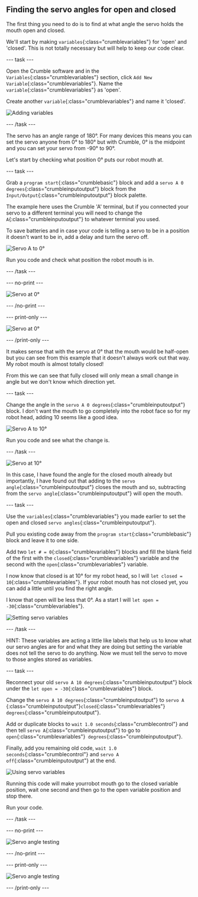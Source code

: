 ## Finding the servo angles for open and closed

The first thing you need to do is to find at what angle the servo holds the mouth open and closed.

We'll start by making `variables`{:class="crumblevariables"} for 'open' and 'closed'. This is not totally necessary but will help to keep our code clear.

--- task ---

Open the Crumble software and in the `Variables`{:class="crumblevariables"} section, click `Add New Variable`{:class="crumblevariables"}. Name the `variable`{:class="crumblevariables"} as 'open'.

Create another `variable`{:class="crumblevariables"} and name it 'closed'.

![Adding variables](images/servoAngles_addingVariables.png)

--- /task ---

The servo has an angle range of 180°. For many devices this means you can set the servo anyone from 0° to 180° but with Crumble, 0° is the midpoint and you can set your servo from -90° to 90°.

Let's start by checking what position 0° puts our robot mouth at.

--- task ---

Grab a `program start`{:class="crumblebasic"} block and add a `servo A 0 degrees`{:class="crumbleinputoutput"} block from the `Input/Output`{:class="crumbleinputoutput"} block palette.

The example here uses the Crumble 'A' terminal, but if you connected your servo to a different terminal you will need to change the `A`{:class="crumbleinputoutput"} to whatever terminal you used.

To save batteries and in case your code is telling a servo to be in a position it doesn't want to be in, add a delay and turn the servo off.

![Servo A to 0°](images/servoAngles_servoTo0Degrees.png)

Run you code and check what position the robot mouth is in.

--- /task ---

--- no-print ---

![Servo at 0°](images/servoAngles_servoAt0Degrees.gif)

--- /no-print ---

--- print-only ---

![Servo at 0°](images/servoAngles_servoAt0Degrees.png)

--- /print-only ---

It makes sense that with the servo at 0° that the mouth would be half-open but you can see from this example that it doesn't always work out that way. My robot mouth is almost totally closed!

From this we can see that fully closed will only mean a small change in angle but we don't know which direction yet.

--- task ---

Change the angle in the `servo A 0 degrees`{:class="crumbleinputoutput"} block.  I don't want the mouth to go completely into the robot face so for my robot head, adding 10 seems like a good idea.

![Servo A to 10°](images/servoAngles_servoTo10Degrees.png)

Run you code and see what the change is.

--- /task ---

![Servo at 10°](images/servoAngles_servoAt10Degrees.png)

In this case, I have found the angle for the closed mouth already but importantly, I have found out that adding to the `servo angle`{:class="crumbleinputoutput"} closes the mouth and so, subtracting from the `servo angle`{:class="crumbleinputoutput"} will open the mouth.

--- task ---

Use the `variables`{:class="crumblevariables"} you made earlier to set the open and closed `servo angles`{:class="crumbleinputoutput"}.

Pull you existing code away from the `program start`{:class="crumblebasic"} block and leave it to one side. 

Add two `let # = 0`{:class="crumblevariables"} blocks and fill the blank field of the first with the `closed`{:class="crumblevariables"} variable and the second with the `open`{:class="crumblevariables"} variable.

I now know that closed is at 10° for my robot head, so I will `let closed = 10`{:class="crumblevariables"}. If your robot mouth has not closed yet, you can add a little until you find the right angle.

I know that open will be less that 0°. As a start I will `let open = -30`{:class="crumblevariables"}.

![Setting servo variables](images/servoAngles_settingServoVariables.png)

--- /task ---

HINT: These variables are acting a little like labels that help us to know what our servo angles are for and what they are doing but setting the variable does not tell the servo to do anything. Now we must tell the servo to move to those angles stored as variables.

--- task ---

Reconnect your old `servo A 10 degrees`{:class="crumbleinputoutput"} block under the `let open = -30`{:class="crumblevariables"} block.

Change the `servo A 10 degrees`{:class="crumbleinputoutput"} to `servo A `{:class="crumbleinputoutput"}`closed`{:class="crumblevariables"}` degrees`{:class="crumbleinputoutput"}.

Add or duplicate blocks to `wait 1.0 seconds`{:class="crumblecontrol"} and then tell `servo A`{:class="crumbleinputoutput"} to go to `open`{:class="crumblevariables"}` degrees`{:class="crumbleinputoutput"}.

Finally, add you remaining old code, `wait 1.0 seconds`{:class="crumblecontrol"} and `servo A off`{:class="crumbleinputoutput"} at the end.

![Using servo variables](images/servoAngles_usingServoVariables.png)

Running this code will make yourrobot mouth go to the closed variable position, wait one second and then go to the open variable position and stop there.

Run your code.

--- /task ---

--- no-print ---

![Servo angle testing](images/servoAngles_servoAngleTesting.gif)

--- /no-print ---

--- print-only ---

![Servo angle testing](images/servoAngles_servoAngleTesting.png)

--- /print-only ---

